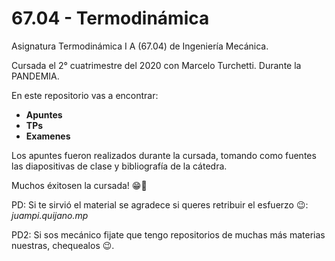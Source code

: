 # 67.04 - Termodinámica 

Asignatura Termodinámica I A (67.04) de Ingeniería Mecánica. 

Cursada el 2° cuatrimestre del 2020 con Marcelo Turchetti. Durante la PANDEMIA.  

En este repositorio vas a encontrar:
+ **Apuntes**
+ **TPs**
+ **Examenes**

Los apuntes fueron realizados durante la cursada, tomando como fuentes las diapositivas de clase y bibliografía de la cátedra.

Muchos éxitosen la cursada! 😁🙌

PD: Si te sirvió el material se agradece si queres retribuir el esfuerzo 😉: *juampi.quijano.mp*

PD2: Si sos mecánico fijate que tengo repositorios de muchas más materias nuestras, chequealos 😉.
